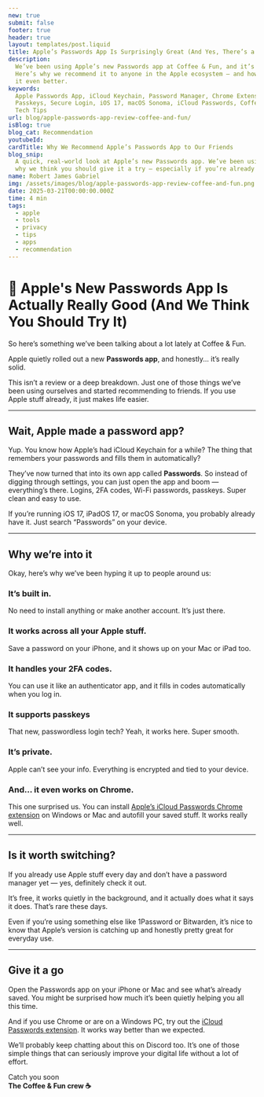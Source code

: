 ```yaml
---
new: true
submit: false
footer: true
header: true
layout: templates/post.liquid
title: Apple’s Passwords App Is Surprisingly Great (And Yes, There’s a Chrome Extension)
description:
  We’ve been using Apple’s new Passwords app at Coffee & Fun, and it’s honestly a game-changer.
  Here’s why we recommend it to anyone in the Apple ecosystem — and how the Chrome extension makes
  it even better.
keywords:
  Apple Passwords App, iCloud Keychain, Password Manager, Chrome Extension, Apple Ecosystem, 2FA,
  Passkeys, Secure Login, iOS 17, macOS Sonoma, iCloud Passwords, Coffee and Fun Tools, Privacy,
  Tech Tips
url: blog/apple-passwords-app-review-coffee-and-fun/
isBlog: true
blog_cat: Recommendation
youtubeId:
cardTitle: Why We Recommend Apple’s Passwords App to Our Friends
blog_snip:
  A quick, real-world look at Apple’s new Passwords app. We’ve been using it, we love it, and here’s
  why we think you should give it a try — especially if you’re already on Apple devices.
name: Robert James Gabriel
img: /assets/images/blog/apple-passwords-app-review-coffee-and-fun.png
date: 2025-03-21T00:00:00.000Z
time: 4 min
tags:
  - apple
  - tools
  - privacy
  - tips
  - apps
  - recommendation
---
```


# 🔐 Apple's New Passwords App Is Actually Really Good (And We Think You Should Try It)

So here’s something we’ve been talking about a lot lately at Coffee & Fun.

Apple quietly rolled out a new **Passwords app**, and honestly... it’s really solid.

This isn’t a review or a deep breakdown. Just one of those things we’ve been using ourselves and
started recommending to friends. If you use Apple stuff already, it just makes life easier.

---

## Wait, Apple made a password app?

Yup. You know how Apple’s had iCloud Keychain for a while? The thing that remembers your passwords
and fills them in automatically?

They’ve now turned that into its own app called **Passwords**. So instead of digging through
settings, you can just open the app and boom — everything’s there. Logins, 2FA codes, Wi-Fi
passwords, passkeys. Super clean and easy to use.

If you’re running iOS 17, iPadOS 17, or macOS Sonoma, you probably already have it. Just search
“Passwords” on your device.

---

## Why we’re into it

Okay, here’s why we’ve been hyping it up to people around us:

### It’s built in.

No need to install anything or make another account. It’s just there.

### It works across all your Apple stuff.

Save a password on your iPhone, and it shows up on your Mac or iPad too.

### It handles your 2FA codes.

You can use it like an authenticator app, and it fills in codes automatically when you log in.

### It supports passkeys

That new, passwordless login tech? Yeah, it works here. Super smooth.

### It’s private.

Apple can’t see your info. Everything is encrypted and tied to your device.

### And… it even works on Chrome.

This one surprised us. You can install
[Apple’s iCloud Passwords Chrome extension](https://chrome.google.com/webstore/detail/icloud-passwords/fpaclmifmgdllkljfiljlnmnljjkdmkl)
on Windows or Mac and autofill your saved stuff. It works really well.

---

## Is it worth switching?

If you already use Apple stuff every day and don’t have a password manager yet — yes, definitely
check it out.

It’s free, it works quietly in the background, and it actually does what it says it does. That’s
rare these days.

Even if you’re using something else like 1Password or Bitwarden, it’s nice to know that Apple’s
version is catching up and honestly pretty great for everyday use.

---

## Give it a go

Open the Passwords app on your iPhone or Mac and see what’s already saved. You might be surprised
how much it’s been quietly helping you all this time.

And if you use Chrome or are on a Windows PC, try out the
[iCloud Passwords extension](https://chrome.google.com/webstore/detail/icloud-passwords/fpaclmifmgdllkljfiljlnmnljjkdmkl).
It works way better than we expected.

We’ll probably keep chatting about this on Discord too. It’s one of those simple things that can
seriously improve your digital life without a lot of effort.

Catch you soon  
**The Coffee & Fun crew ☕**
